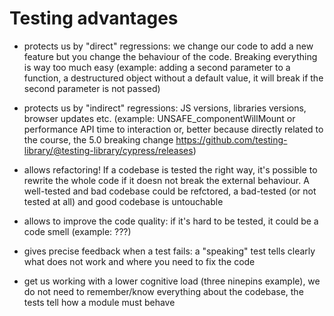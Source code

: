 # Testing advantages

- protects us by "direct" regressions: we change our code to add a new feature but you change the behaviour of the code. Breaking everything is way too much easy (example: adding a second parameter to a function, a destructured object without a default value, it will break if the second parameter is not passed)

- protects us by "indirect" regressions: JS versions, libraries versions, browser updates etc. (example: UNSAFE_componentWillMount or performance API time to interaction or, better because directly related to the course, the 5.0 breaking change https://github.com/testing-library/@testing-library/cypress/releases)

- allows refactoring! If a codebase is tested the right way, it's possible to rewrite the whole code if it doesn not break the external behaviour. A well-tested and bad codebase could be refctored, a bad-tested (or not tested at all) and good codebase is untouchable

- allows to improve the code quality: if it's hard to be tested, it could be a code smell (example: ???)

- gives precise feedback when a test fails: a "speaking" test tells clearly what does not work and where you need to fix the code

- get us working with a lower cognitive load (three ninepins example), we do not need to remember/know everything about the codebase, the tests tell how a module must behave
